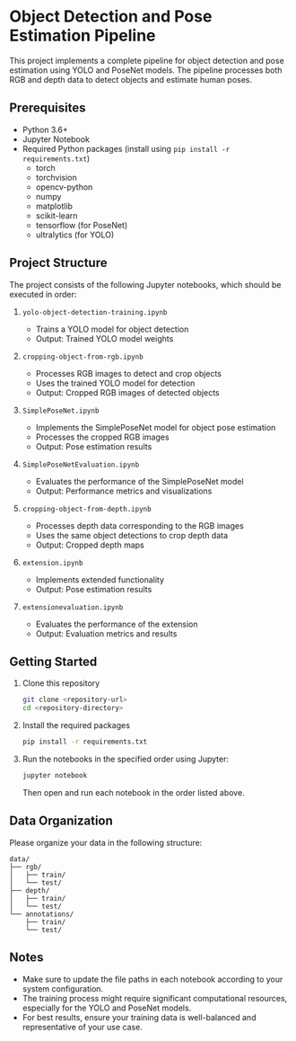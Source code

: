 # Object Detection and Pose Estimation Pipeline

This project implements a complete pipeline for object detection and pose estimation using YOLO and PoseNet models. The pipeline processes both RGB and depth data to detect objects and estimate human poses.

## Prerequisites

- Python 3.6+
- Jupyter Notebook
- Required Python packages (install using `pip install -r requirements.txt`)
  - torch
  - torchvision
  - opencv-python
  - numpy
  - matplotlib
  - scikit-learn
  - tensorflow (for PoseNet)
  - ultralytics (for YOLO)

## Project Structure

The project consists of the following Jupyter notebooks, which should be executed in order:

1. `yolo-object-detection-training.ipynb`
   - Trains a YOLO model for object detection
   - Output: Trained YOLO model weights

2. `cropping-object-from-rgb.ipynb`
   - Processes RGB images to detect and crop objects
   - Uses the trained YOLO model for detection
   - Output: Cropped RGB images of detected objects

3. `SimplePoseNet.ipynb`
   - Implements the SimplePoseNet model for object pose estimation
   - Processes the cropped RGB images
   - Output: Pose estimation results

4. `SimplePoseNetEvaluation.ipynb`
   - Evaluates the performance of the SimplePoseNet model
   - Output: Performance metrics and visualizations

5. `cropping-object-from-depth.ipynb`
   - Processes depth data corresponding to the RGB images
   - Uses the same object detections to crop depth data
   - Output: Cropped depth maps

6. `extension.ipynb`
   - Implements extended functionality 
   - Output: Pose estimation results

7. `extensionevaluation.ipynb`
   - Evaluates the performance of the extension
   - Output: Evaluation metrics and results

## Getting Started

1. Clone this repository
   ```bash
   git clone <repository-url>
   cd <repository-directory>
   ```

2. Install the required packages
   ```bash
   pip install -r requirements.txt
   ```

3. Run the notebooks in the specified order using Jupyter:
   ```bash
   jupyter notebook
   ```
   Then open and run each notebook in the order listed above.

## Data Organization

Please organize your data in the following structure:
```
data/
├── rgb/
│   ├── train/
│   └── test/
├── depth/
│   ├── train/
│   └── test/
└── annotations/
    ├── train/
    └── test/
```

## Notes

- Make sure to update the file paths in each notebook according to your system configuration.
- The training process might require significant computational resources, especially for the YOLO and PoseNet models.
- For best results, ensure your training data is well-balanced and representative of your use case.


